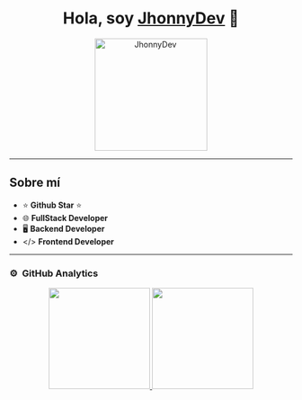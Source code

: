 <div align="center">
  <h1>Hola, soy <a href="https://jhonnydev.vercel.app/">JhonnyDev</a> 👋</h1>
  <img src="https://github.com/user-attachments/assets/c8b73f43-5f43-4bab-8382-7a409c754524" alt="JhonnyDev" width="200">
</div>

---

## Sobre mí

- ⭐ **Github Star** ⭐
- 🌐 **FullStack Developer**
- 🖥️ **Backend Developer**
- </> **Frontend Developer**

---

### ⚙️ &nbsp;GitHub Analytics

<p align="center">
  <a href="https://github.com/JhonnyChems">
    <img height="180em" src="https://github-readme-stats.vercel.app/api?username=JhonnyChems&show_icons=true&hide_title=true&count_private=true&hide=prs&theme=radical" />
    <img height="180em" src="https://github-readme-streak-stats.herokuapp.com/?user=JhonnyChems&theme=radical" />
  </a>
</p>
